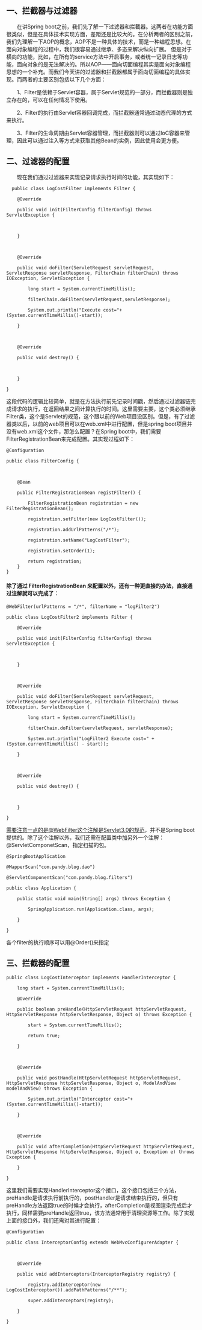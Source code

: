 ## 一、拦截器与过滤器

　　在讲Spring boot之前，我们先了解一下过滤器和拦截器。这两者在功能方面很类似，但是在具体技术实现方面，差距还是比较大的。在分析两者的区别之前，我们先理解一下AOP的概念，AOP不是一种具体的技术，而是一种编程思想。在面向对象编程的过程中，我们很容易通过继承、多态来解决纵向扩展。 但是对于横向的功能，比如，在所有的service方法中开启事务，或者统一记录日志等功能，面向对象的是无法解决的。所以AOP——面向切面编程其实是面向对象编程思想的一个补充。而我们今天讲的过滤器和拦截器都属于面向切面编程的具体实现。而两者的主要区别包括以下几个方面：

　　1、Filter是依赖于Servlet容器，属于Servlet规范的一部分，而拦截器则是独立存在的，可以在任何情况下使用。

　　2、Filter的执行由Servlet容器回调完成，而拦截器通常通过动态代理的方式来执行。

　　3、Filter的生命周期由Servlet容器管理，而拦截器则可以通过IoC容器来管理，因此可以通过注入等方式来获取其他Bean的实例，因此使用会更方便。
## 二、过滤器的配置

　　现在我们通过过滤器来实现记录请求执行时间的功能，其实现如下：
```
  public class LogCostFilter implements Filter {

    @Override

    public void init(FilterConfig filterConfig) throws ServletException {

 

    }

 

    @Override

    public void doFilter(ServletRequest servletRequest, ServletResponse servletResponse, FilterChain filterChain) throws IOException, ServletException {

        long start = System.currentTimeMillis();

        filterChain.doFilter(servletRequest,servletResponse);

        System.out.println("Execute cost="+(System.currentTimeMillis()-start));

    }

 

    @Override

    public void destroy() {

 

    }

}
```
这段代码的逻辑比较简单，就是在方法执行前先记录时间戳，然后通过过滤器链完成请求的执行，在返回结果之间计算执行的时间。这里需要主要，这个类必须继承Filter类，这个是Servlet的规范，这个跟以前的Web项目没区别。但是，有了过滤器类以后，以前的web项目可以在web.xml中进行配置，但是spring boot项目并没有web.xml这个文件，那怎么配置？在Spring boot中，我们需要FilterRegistrationBean来完成配置。其实现过程如下：
```
@Configuration

public class FilterConfig {

 

    @Bean

    public FilterRegistrationBean registFilter() {

        FilterRegistrationBean registration = new FilterRegistrationBean();

        registration.setFilter(new LogCostFilter());

        registration.addUrlPatterns("/*");

        registration.setName("LogCostFilter");

        registration.setOrder(1);

        return registration;
    }
}
```
#### 除了通过 FilterRegistrationBean 来配置以外，还有一种更直接的办法，直接通过注解就可以完成了：
```
@WebFilter(urlPatterns = "/*", filterName = "logFilter2")

public class LogCostFilter2 implements Filter {

    @Override

    public void init(FilterConfig filterConfig) throws ServletException {

 

    }

 

    @Override

    public void doFilter(ServletRequest servletRequest, ServletResponse servletResponse, FilterChain filterChain) throws IOException, ServletException {

        long start = System.currentTimeMillis();

        filterChain.doFilter(servletRequest, servletResponse);

        System.out.println("LogFilter2 Execute cost=" + (System.currentTimeMillis() - start));

    }

 

    @Override

    public void destroy() {

 

    }

}
```
需要注意一点的是@WebFilter这个注解是Servlet3.0的规范，并不是Spring boot提供的。除了这个注解以外，我们还需在配置类中加另外一个注解：@ServletComponetScan，指定扫描的包。
```
@SpringBootApplication

@MapperScan("com.pandy.blog.dao")

@ServletComponentScan("com.pandy.blog.filters")

public class Application {

    public static void main(String[] args) throws Exception {

        SpringApplication.run(Application.class, args);

    }

}
```
各个filter的执行顺序可以用@Order()来指定
## 三、拦截器的配置
```
public class LogCostInterceptor implements HandlerInterceptor {

    long start = System.currentTimeMillis();

    @Override

    public boolean preHandle(HttpServletRequest httpServletRequest, HttpServletResponse httpServletResponse, Object o) throws Exception {

        start = System.currentTimeMillis();

        return true;

    }

 

    @Override

    public void postHandle(HttpServletRequest httpServletRequest, HttpServletResponse httpServletResponse, Object o, ModelAndView modelAndView) throws Exception {

        System.out.println("Interceptor cost="+(System.currentTimeMillis()-start));

    }

 

    @Override

    public void afterCompletion(HttpServletRequest httpServletRequest, HttpServletResponse httpServletResponse, Object o, Exception e) throws Exception {

    }

}
```
这里我们需要实现HandlerInterceptor这个接口，这个接口包括三个方法，preHandle是请求执行前执行的，postHandler是请求结束执行的，但只有preHandle方法返回true的时候才会执行，afterCompletion是视图渲染完成后才执行，同样需要preHandle返回true，该方法通常用于清理资源等工作。除了实现上面的接口外，我们还需对其进行配置：
```
@Configuration

public class InterceptorConfig extends WebMvcConfigurerAdapter {

 

    @Override

    public void addInterceptors(InterceptorRegistry registry) {

        registry.addInterceptor(new LogCostInterceptor()).addPathPatterns("/**");

        super.addInterceptors(registry);

    }

}
```



